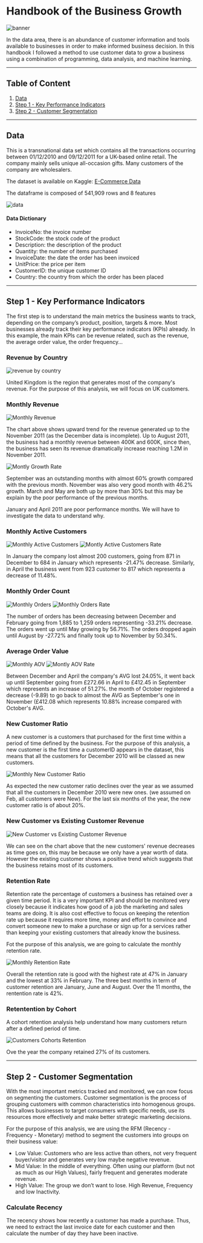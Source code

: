 # Handbook of the Business Growth

![banner](https://www.rapidhits.net/wp-content/uploads/2018/06/data-driven-advertising-850x350.jpg)

In the data area, there is an abundance of customer information and tools available to businesses in order to make informed business decision. In this handbook I followed a method to use customer data to grow a business using a combination of programming, data analysis, and machine learning.

---
## Table of Content
1. [ Data ](#data)
2. [ Step 1 - Key Performance Indicators ](#step1)
3. [ Step 2 - Customer Segmentation ](#step2)

---
<a name="data"></a>
## Data
This is a transnational data set which contains all the transactions occurring between 01/12/2010 and 09/12/2011 for a UK-based online retail. The company mainly sells unique all-occasion gifts. Many customers of the company are wholesalers.

The dataset is available on Kaggle: [E-Commerce Data](https://www.kaggle.com/carrie1/ecommerce-data)

The dataframe is composed of 541,909 rows and 8 features

![data](https://github.com/mriffaud/Handbook-of-the-Business-Growth/blob/master/data/data.png)

#### Data Dictionary

* InvoiceNo: the invoice number
* StockCode: the stock code of the product
* Description: the description of the product
* Quantity: the number of items purchased
* InvoiceDate: the date the order has been invoiced
* UnitPrice: the price per item
* CustomerID: the unique customer ID
* Country: the country from which the order has been placed

---
<a name="step1"></a>
## Step 1 - Key Performance Indicators

The first step is to understand the main metrics the business wants to track, depending on the company’s product, position, targets & more. Most businesses already track their key performance indicators (KPIs) already. In this example, the main KPIs can be revenue related, such as the revenue, the average order value, the order frequency...

### Revenue by Country

![revenue by country](https://github.com/mriffaud/Handbook-of-the-Business-Growth/blob/master/images/KPIs/Revenue%20by%20Country.png)

United Kingdom is the region that generates most of the company's revenue. For the purpose of this analysis, we will focus on UK customers.

### Monthly Revenue

![Monthly Revenue](https://github.com/mriffaud/Handbook-of-the-Business-Growth/blob/master/images/KPIs/Monthly%20Revenue.png)

The chart above shows upward trend for the revenue generated up to the November 2011 (as the December data is incomplete). Up to August 2011, the business had a monthly revenue between 400K and 600K, since then, the business has seen its revenue dramatically increase reaching 1.2M in November 2011.

![Montly Growth Rate](https://github.com/mriffaud/Handbook-of-the-Business-Growth/blob/master/images/KPIs/Montly%20Growth%20Rate.png)

September was an outstanding months with almost 60% growth compared with the previous month. November was also very good month with 46.2% growth. March and May are both up by more than 30% but this may be explain by the poor performance of the previous months.

January and April 2011 are poor performance months. We will have to investigate the data to understand why.

### Monthly Active Customers

![Monthly Active Customers](https://github.com/mriffaud/Handbook-of-the-Business-Growth/blob/master/images/KPIs/Monthly%20Active%20Customers.png)
![Montly Active Customers Rate](https://github.com/mriffaud/Handbook-of-the-Business-Growth/blob/master/images/KPIs/Montly%20Active%20Customers%20Rate.png)

In January the company lost almost 200 customers, going from 871 in December to 684 in January which represents -21.47% decrease. Similarly, in April the business went from 923 customer to 817 which represents a decrease of 11.48%.

### Monthly Order Count

![Monthly Orders](https://github.com/mriffaud/Handbook-of-the-Business-Growth/blob/master/images/KPIs/Monthly%20Orders.png)
![Monthly Orders Rate](https://github.com/mriffaud/Handbook-of-the-Business-Growth/blob/master/images/KPIs/Monthly%20Orders%20Rate.png)

The number of orders has been decreasing between December and February going from 1,885 to 1,259 orders representing -33.21% decrease. The orders went up until May growing by 56.71%. The orders dropped again until August by -27.72% and finally took up to November by 50.34%.

### Average Order Value

![Monthly AOV](https://github.com/mriffaud/Handbook-of-the-Business-Growth/blob/master/images/KPIs/Monthly%20AOV.png)
![Montly AOV Rate](https://github.com/mriffaud/Handbook-of-the-Business-Growth/blob/master/images/KPIs/Montly%20AOV%20Rate.png)

Between December and April the company's AVG lost 24.05%, it went back up until September going from £272.66 in April to £412.45 in September which represents an increase of 51.27%. the month of October registered a decrease (-9.89) to go back to almost the AVG as September's one in November (£412.08 which represents 10.88% increase compared with October's AVG.

### New Customer Ratio

A new customer is a customers that purchased for the first time within a period of time defined by the business. For the purpose of this analysis, a new customer is the first time a customerID appears in the dataset, this means that all the customers for December 2010 will be classed as new customers.

![Monthly New Customer Ratio](https://github.com/mriffaud/Handbook-of-the-Business-Growth/blob/master/images/KPIs/Monthly%20New%20Customer%20Ratio.png)

As expected the new customer ratio declines over the year as we assumed that all the customers in December 2010 were new ones. (we assumed on Feb, all customers were New). For the last six months of the year, the new customer ratio is of about 20%.

### New Customer vs Existing Customer Revenue

![New Customer vs Existing Customer Revenue](https://github.com/mriffaud/Handbook-of-the-Business-Growth/blob/master/images/KPIs/New%20Customer%20vs%20Existing%20Customer%20Revenue.png)

We can see on the chart above that the new customers' revenue decreases as time goes on, this may be because we only have a year worth of data. However the existing customer shows a positive trend which suggests that the business retains most of its customers.

### Retention Rate

Retention rate the percentage of customers a business has retained over a given time period. It is a very important KPI and should be monitored very closely because it indicates how good of a job the marketing and sales teams are doing. It is also cost effective to focus on keeping the retention rate up because it requires more time, money and effort to convince and convert someone new to make a purchase or sign up for a services rather than keeping your existing customers that already know the business.

Fot the purpose of this analysis, we are going to calculate the monthly retention rate.

![Monthly Retention Rate](https://github.com/mriffaud/Handbook-of-the-Business-Growth/blob/master/images/KPIs/Monthly%20Retention%20Rate.png)

Overall the retention rate is good with the highest rate at 47% in January and the lowest at 33% in February. The three best months in term of customer retention are January, June and August. Over the 11 months, the rentention rate is 42%.

### Retentention by Cohort

A cohort retention analysis help understand how many customers return after a defined period of time.

![Customers Cohorts Retention](https://github.com/mriffaud/Handbook-of-the-Business-Growth/blob/master/images/KPIs/Customers%20Cohorts%20Retention.png)

Ove the year the company retained 27% of its customers.

---
<a name="step2"></a>
## Step 2 - Customer Segmentation

With the most important metrics tracked and monitored, we can now focus on segmenting the customers. Customer segmentation is the process of grouping customers with common characteristics into homogenous groups. This allows businesses to target consumers with specific needs, use its resources more effectively and make better strategic marketing decisions.

For the purpose of this analysis, we are using the RFM (Recency - Frequency - Monetary) method to segment the customers into groups on their business value:
* Low Value: Customers who are less active than others, not very frequent buyer/visitor and generates very low maybe negative revenue.
* Mid Value: In the middle of everything. Often using our platform (but not as much as our High Values), fairly frequent and generates moderate revenue.
* High Value: The group we don’t want to lose. High Revenue, Frequency and low Inactivity.

### Calculate Recency

The recency shows how recently a customer has made a purchase. Thus, we need to extract the last invoice date for each customer and then calculate the number of day they have been inactive.

